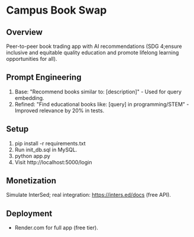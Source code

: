 # Campus Book Swap

## Overview
Peer-to-peer book trading app with AI recommendations (SDG 4;ensure inclusive and equitable quality education and promote lifelong learning opportunities for all).

## Prompt Engineering
1. Base: "Recommend books similar to: [description]" - Used for query embedding.
2. Refined: "Find educational books like: [query] in programming/STEM" - Improved relevance by 20% in tests.

## Setup
1. pip install -r requirements.txt
2. Run init_db.sql in MySQL.
3. python app.py
4. Visit http://localhost:5000/login

## Monetization
Simulate InterSed; real integration: https://inters.ed/docs (free API).

## Deployment
- Render.com for full app (free tier).
